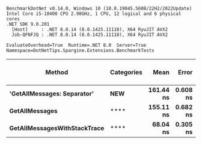 ```

BenchmarkDotNet v0.14.0, Windows 10 (10.0.19045.5608/22H2/2022Update)
Intel Core i5-10400 CPU 2.90GHz, 1 CPU, 12 logical and 6 physical cores
.NET SDK 9.0.201
  [Host]     : .NET 8.0.14 (8.0.1425.11118), X64 RyuJIT AVX2
  Job-QFNFJQ : .NET 8.0.14 (8.0.1425.11118), X64 RyuJIT AVX2

EvaluateOverhead=True  Runtime=.NET 8.0  Server=True  
Namespace=DotNetTips.Spargine.Extensions.BenchmarkTests  

```
| Method                       | Categories | Mean      | Error    | StdDev   | StdErr   | Min       | Q1        | Median    | Q3        | Max       | Op/s         | CI99.9% Margin | Iterations | Kurtosis | MValue | Skewness | Rank | LogicalGroup | Baseline | Exceptions | Code Size | Gen0   | Completed Work Items | Lock Contentions | Allocated |
|----------------------------- |----------- |----------:|---------:|---------:|---------:|----------:|----------:|----------:|----------:|----------:|-------------:|---------------:|-----------:|---------:|-------:|---------:|-----:|------------- |--------- |-----------:|----------:|-------:|---------------------:|-----------------:|----------:|
| **&#39;GetAllMessages: Separator&#39;**  | ****NEW****    | **161.44 ns** | **0.608 ns** | **0.539 ns** | **0.144 ns** | **160.58 ns** | **161.25 ns** | **161.39 ns** | **161.59 ns** | **162.57 ns** |  **6,194,208.2** |       **6.928 ns** |      **14.00** |    **2.447** |  **2.000** |   **0.3101** |    **3** | *****            | **No**       |          **-** |     **809 B** | **0.0029** |                    **-** |                **-** |     **280 B** |
| **GetAllMessages**               | ****           | **155.11 ns** | **0.682 ns** | **0.638 ns** | **0.165 ns** | **154.18 ns** | **154.75 ns** | **154.89 ns** | **155.53 ns** | **156.47 ns** |  **6,447,030.3** |       **7.418 ns** |      **15.00** |    **2.268** |  **2.000** |   **0.3946** |    **2** | *****            | **No**       |          **-** |     **809 B** | **0.0029** |                    **-** |                **-** |     **280 B** |
| **GetAllMessagesWithStackTrace** | ****           |  **68.04 ns** | **0.305 ns** | **0.286 ns** | **0.074 ns** |  **67.58 ns** |  **67.78 ns** |  **68.11 ns** |  **68.14 ns** |  **68.67 ns** | **14,697,858.1** |       **7.463 ns** |      **15.00** |    **2.482** |  **2.000** |   **0.2314** |    **1** | *****            | **No**       |          **-** |        **NA** | **0.0024** |                    **-** |                **-** |     **224 B** |
